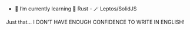 - 🌱 I’m currently learning 🦀 Rust - 🪄 Leptos/SolidJS

Just that... I DON'T HAVE ENOUGH CONFIDENCE TO WRITE IN ENGLISH!
